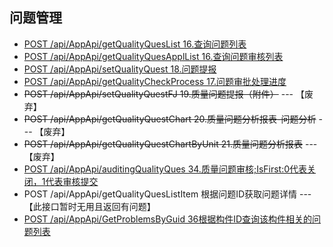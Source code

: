 ## 问题管理

* [POST /api/AppApi/getQualityQuesList 16.查询问题列表](getQualityQuesList.md)
* [POST /api/AppApi/getQualityQuesApplList 16.查询问题审核列表](getQualityQuesApplList.md)
* [POST /api/AppApi/setQualityQuest 18.问题提报](setQualityQuest.md)
* [POST /api/AppApi/getQualityCheckProcess 17.问题审批处理进度](getQualityCheckProcess.md)
* ~~POST /api/AppApi/setQualityQuestFJ 19.质量问题提报（附件）~~ --- 【废弃】
* ~~POST /api/AppApi/getQualityQuestChart 20.质量问题分析报表-问题分析~~ --- 【废弃】
* ~~POST /api/AppApi/getQualityQuestChartByUnit 21.质量问题分析报表~~ --- 【废弃】
* [POST /api/AppApi/auditingQualityQues 34.质量问题审核;IsFirst:0代表关闭，1代表审核提交](auditingQualityQues.md)
* POST /api/AppApi/getQualityQuesListItem  根据问题ID获取问题详情 --- 【此接口暂时无用且返回有问题】
* [POST /api/AppApi/GetProblemsByGuid 36根据构件ID查询该构件相关的问题列表](GetProblemsByGuid.md)

